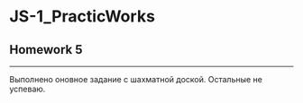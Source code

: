 # JS-1_PracticWorks
## Homework 5
_____________
Выполнено оновное задание с шахматной доской. Остальные не успеваю.